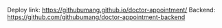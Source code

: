 Deploy link: https://githubumang.github.io/doctor-appointment/
Backend: https://github.com/githubumang/doctor-appointment-backend
